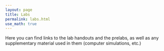 ```yaml
---
layout: page
title: Labs
permalink: labs.html 
use_math: true
---
```



Here you can find links to the lab handouts and the prelabs, as well as any supplementary material used in them (computer simulations, etc.)

